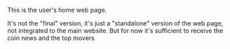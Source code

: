 This is the user's home web page.  

It's not the "final" version, it's just a "standalone" version of the web page, not integrated to the main website.
But for now it's sufficient to receive the coin news and the top movers